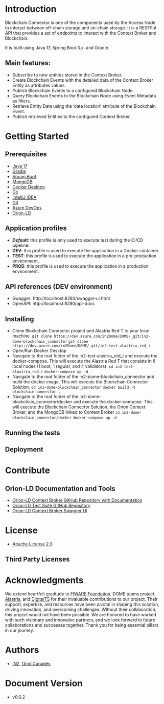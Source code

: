 # Introduction 
Blockchain Connector is one of the components used by the Access Node to interact between off-chain storage and on-chain 
storage. It is a RESTFul API that provides a set of endpoints to interact with the Context Broker and Blockchain. 

It is built using Java 17, Spring Boot 3.x, and Gradle.

## Main features:
- Subscribe to new entities stored in the Context Broker. 
- Create Blockchain Events with the detailed data of the Context Broker Entity as attributes values. 
- Publish Blockchain Events to a configured Blockchain Node. 
- Query Blockchain Events to the Blockchain Node using Event Metadata as filters. 
- Retrieve Entity Data using the ‘data location’ attribute of the Blockchain Event. 
- Publish retrieved Entities to the configured Context Broker.

# Getting Started

## Prerequisites
- [Java 17](https://www.oracle.com/java/technologies/javase/jdk17-archive-downloads.html)
- [Gradle](https://gradle.org/install/)
- [Spring Boot](https://spring.io/projects/spring-boot/)
- [MongoDB](https://www.mongodb.com/)
- [Docker Desktop](https://www.docker.com/)
- [Go](https://golang.org/)
- [IntelliJ IDEA](https://www.jetbrains.com/idea/)
- [Git](https://git-scm.com/)
- [Azure DevOps](https://azure.microsoft.com/en-us/services/devops/)
- [Orion-LD](https://github.com/FIWARE/context.Orion-LD/blob/develop/doc/manuals-ld/installation-guide-docker.md)

## Application profiles 
- <b>*Default*</b>: this profile is only used to execute test during the CI/CD pipeline.
- <b>DEV</b>: this profile is used to execute the application in a Docker container.
- <b>TEST</b>: this profile is used to execute the application in a pre-production environment.
- <b>PROD</b>: this profile is used to execute the application in a production environment.

## API references (DEV environment)
- Swagger: http://localhost:8280/swagger-ui.html
- OpenAPI: http://localhost:8280/api-docs

## Installing
- Clone Blockchain Connector project and Alastria Red T to your local machine. 
```git clone https://dev.azure.com/in2Dome/DOME/_git/in2-dome-blockchain_connector```
```git clone https://dev.azure.com/in2Dome/DOME/_git/in2-test-alastria_red_t```
- Open/Run Docker Desktop
- Navigate to the root folder of the in2-test-alastria_red_t and execute the docker-compose. This will execute the Alastria Red T that consists in 6 local nodes (1 boot, 1 regular, and 4 validators).
```cd in2-test-alastria_red_t```
```docker-compose up -d```
- Navigate to the root folder of the in2-dome-blockchain_connector and build the docker image. This will execute the Blockchain Connector Solution.
```cd in2-dome-blockchain_connector```
```docker build -t blockchain-connector .```
- Navigate to the root folder of the in2-dome-blockchain_connector/docker and execute the docker-compose. This will execute the Blockchain Connector Solution, the Orion Context Broker, and the MongoDB linked to Context Broker
```cd in2-dome-blockchain_connector/docker```
```docker-compose up -d```

## Running the tests

## Deployment

# Contribute

## Orion-LD Documentation and Tools
- [Orion-LD Context Broker GitHub Repository with Documentation](https://github.com/FIWARE/context.Orion-LD)
- [Orion-LD Test Suite GitHub Repository](https://github.com/FIWARE/NGSI-LD_TestSuite/tree/master)
- [Orion-LD Context Broker Swagger UI](https://forge.etsi.org/swagger/ui/?url=https://forge.etsi.org/rep/NGSI-LD/NGSI-LD/-/raw/master/spec/updated/generated/full_api.json#/)

# License
- [Apache License 2.0](https://www.apache.org/licenses/LICENSE-2.0)

## Third Party Licenses

# Acknowledgments
We extend heartfelt gratitude to [FIWARE Foundation](https://www.fiware.org/foundation/), DOME teams project, [Alastria](https://alastria.io/), and [DigitelTS](https://digitelts.es/) for their invaluable contributions to our project. Their support, expertise, and resources have been pivotal in shaping this solution, driving innovation, and overcoming challenges. Without their collaboration, this project would not have been possible. We are honored to have worked with such visionary and innovative partners, and we look forward to future collaborations and successes together. Thank you for being essential pillars in our journey.

# Authors
- [IN2](https://in2.es), [Oriol Canadés](mailto:oriol.canades@in2.es)

# Document Version
- v0.0.2